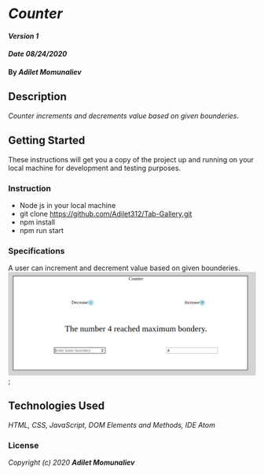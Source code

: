 # _Counter_

#### _Version 1_
#### _Date 08/24/2020_
#### By _**Adilet Momunaliev**_

## Description

_Counter increments and decrements value based on given bounderies._

## Getting Started

These instructions will get you a copy of the project up and running on your local machine for development and testing purposes.

### Instruction

* Node js in your local machine
* git clone https://github.com/Adilet312/Tab-Gallery.git
* npm install
* npm run start
### Specifications
A user can increment and decrement value based on given bounderies.
![min-width:620px](counter.png);
## Technologies Used

_HTML, CSS, JavaScript, DOM Elements and Methods, IDE Atom_

### License

*_Copyright (c) 2020 **Adilet Momunaliev**_*
